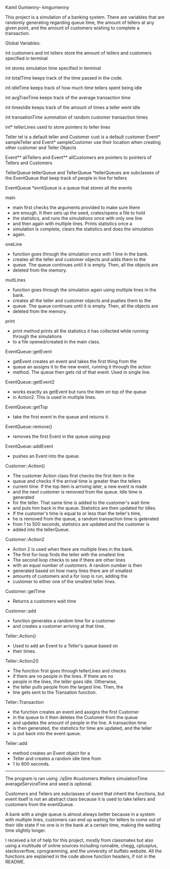 Kamil Gumienny- kmgumienny

This project is a simulation of a banking system. There are variables that are randomly generating regarding queue time, the amount of tellers at any given point, and the amount of customers wishing to complete a transaction.

Global Variables:


int customers and int tellers store the amount of tellers and customers
specified in terminal

int stores simulation time specified in terminal

int totalTime keeps track of the time passed in the code.

int idleTime keeps track of how much time tellers spent being idle

int avgTranTime keeps track of the average transaction time

int timesIdle keeps track of the amount of times a teller went idle

int transationTime summation of random customer transaction times

int* tellerLines used to store pointers to teller lines

Teller tel is a default teller and Customer cust is a default customer
Event* sampleTeller and Event* sampleCustomer use their location
when creating other customer and Teller Objects

Event** allTellers and Event** allCustomers are pointers
to pointers of Tellers and Customers

TellerQueue tellerQueue and TellerQueue *tellerQueues are subclasses of the EventQueue
that keep track of people in line for tellers

EventQueue *evntQueue is a queue that stores all the events



main

* main first checks the arguments provided to make sure there
* are enough. It then sets up the seed, crates/opens a file to hold
* the statistics, and runs the simulations once with only one line
* and then again with multiple lines. Prints statistics once a
* simulation is complete, clears the statistics and does the simulation
* again.


oneLine

* function goes through the simulation once with 1 line in the bank.
* creates all the teller and customer objects and adds them to the
* queue. The queue continues until it is empty. Then, all the objects are
* deleted from the memory.

multLines

* function goes through the simulation again using multiple lines in the bank.
* creates all the teller and customer objects and puahes them to the
* queue. The queue continues until it is empty. Then, all the objects are
* deleted from the memory.


print

* print method prints all the statistics it has collected while running through the simulations
* to a file opened/created in the main class.


EventQueue::getEvent

* getEvent creates an event and takes the first thing from the
* queue an assigns it to the new event, running it through the action
* method. The queue then gets rid of that event. Used in single line.


EventQueue::getEvent2

* works exactly as getEvent but runs the item on top of the queue
* in Action2. This is used in multiple lines.


EventQueue::getTop

* take the first event in the queue and returns it.


EventQueue::remove()

* removes the first Event in the queue using pop


EventQueue::addEvent

* pushes an Event into the queue.


Customer::Action()


* The customer Action class first checks the first item in the
* queue and checks if the arrival time is greater than the tellers
* current time. If the top item is arriving later, a new event is made
* and the next customer is removed from the queue. Idle time is generated
* for the teller. That same time is added to the customer's wait time
* and puts him back in the queue. Statistics are then updated for Idles.
* If the customer's time is equal to or less than the teller's time,
* he is removed from the queue, a random transaction time is geterated
* from 1 to 500 seconds, statistics are updated and the customer is
* added into the tellerQueue.


Customer::Action2


* Action 2 is used when there are multiple lines in the bank.
* The first for-loop finds the teller with the smallest line
* The second loop checks to see if there are other lines
* with an equal number of customers. A random number is then
* generated based on how many lines there are of smallest
* amounts of customers and a for loop is run, adding the
* customer to either one of the smallest teller lines.


Customer::getTime

* Returns a customers wait time


Customer::add

* function generates a random time for a customer
* and creates a customer arriving at that time.


Teller::Action()


* Used to add an Event to a Teller's queue based on
* their times.


Teller::Action2()


* The function first goes through tellerLines and checks
* if there are no people in the lines. If there are no
* people in the lines, the teller goes idle. Otherwise,
* the teller pulls people from the largest line. Then, the
* line gets sent to the Transation function.



Teller::Transaction

* the function creates an event and assigns the first Customer
* in the queue to it then deletes the Customer from the queue
* and updates the amount of people in the line. A transaction time
* is then generated, the statistics for time are updated, and the teller
* is put back into the event queue.




Teller::add

* method creates an Event object for a
* Teller and creates a random idle time from
* 1 to 600 seconds.








*************
The program is ran using ./qSim #customers #tellers simulationTime averageServiceTime and <seed>
seed is optional.

Customers and Tellers are subclasses of event that inherit the functions, but event itself is not an abstract class because it is used to take tellers and customers from the eventQueue.

A bank with a single queue is almost always better because in a system with multiple
lines, customers can end up waiting for tellers to come out of their idle state if no one is in the bank at a certain time, making the waiting time slightly longer.


I received a lot of help for this project, mostly from classmates but also using a multitude of online sources including runnable, chegg, cplusplus, stackoverflow, cprogramming, and the university of buffalo website. All the functions are explained in the code above function headers, if not in the README.
